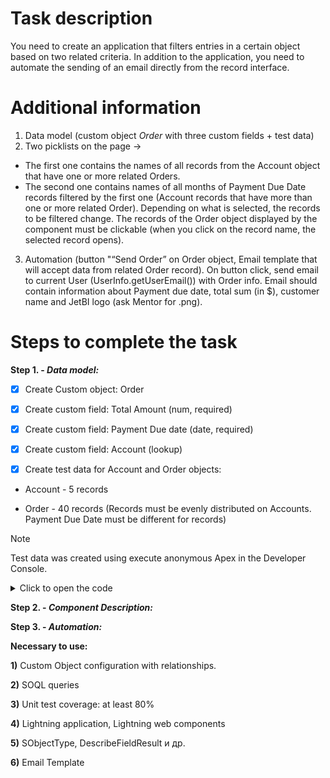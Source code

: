 # Task description
You need to create an application that filters entries in a certain object based on two related criteria. In addition to the application, you need to automate the sending of an email directly from the record interface.

# Additional information
1. Data model (custom object _Order_ with three custom fields + test data)
2. Two picklists on the page ->
- The first one contains the names of all records from the Account object that have one or more related Orders. 
- The second one contains names of all months of Payment Due Date records filtered by the first one (Account records that have more than one or more related Order). Depending on what is selected, the records to be filtered change. The records of the Order object displayed by the component must be clickable (when you click on the record name, the selected record opens).
3. Automation (button "“Send Order” on Order object, Email template that will accept data from related Order record). On button click, send email to current User (UserInfo.getUserEmail()) with Order info. Email should contain information about Payment due date, total sum (in $), customer name and JetBI logo (ask Mentor for .png).

# Steps to complete the task

**Step 1. - _Data model:_**

- [x] Create Custom object: Order

- [x] Create custom field: Total Amount (num, required)

- [x] Create custom field: Payment Due date (date, required)

- [x] Create custom field: Account (lookup)

- [x] Create test data for Account and Order objects:

- Account - 5 records

- Order - 40 records (Records must be evenly distributed on Accounts.  Payment Due Date must be different for records)

> [!NOTE]
> Test data was created using execute anonymous Apex in the Developer Console.
<details>
<summary>Click to open the code</summary>

```
// Create 5 Account records
List<Account> accounts = new List<Account>();
for (Integer i = 1; i <= 5; i++) {
    accounts.add(new Account(Name = 'Test Account ' + i));
}
insert accounts;


// Create 40 Order records with different Payment Due Dates and evenly distribute them across the 5 Accounts
List<Order__c> orders = new List<Order__c>();
Integer accountsSize = accounts.size();
for (Integer i = 0; i < 40; i++) {
    Integer accountIndex = Math.mod(i, accountsSize);
    orders.add(new Order__c(
        Total_Amount__c = (i + 1) * 10, // Set Total_Amount__c to a dummy value
        Payment_Due_Date__c = Date.today().addDays(i),
        Account__c = accounts[accountIndex].Id
    ));
}
insert orders;

// Output the inserted data for verification
System.debug('Inserted Accounts: ' + accounts);
System.debug('Inserted Orders: ' + orders);


```
</details>

**Step 2. - _Component Description:_**



**Step 3. - _Automation:_**



**Necessary to use:**

**1)** Custom Object configuration with relationships.

**2)** SOQL queries

**3)** Unit test coverage: at least 80%

**4)** Lightning application, Lightning web components

**5)** SObjectType, DescribeFieldResult и др.

**6)** Email Template




